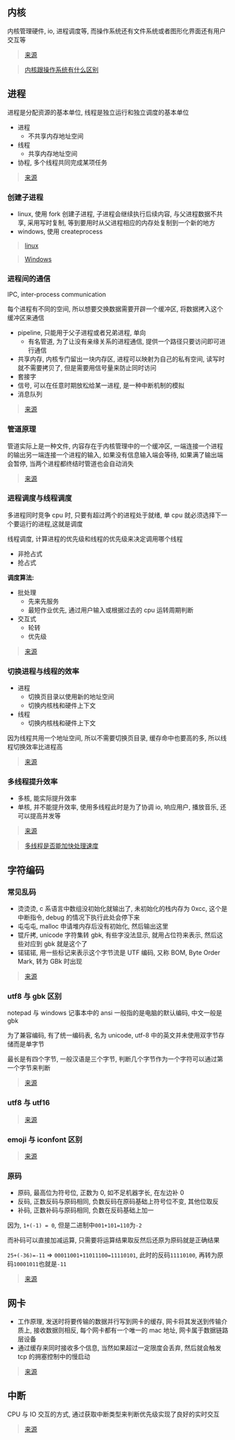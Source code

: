## 内核

内核管理硬件, io, 进程调度等, 而操作系统还有文件系统或者图形化界面还有用户交互等

> [来源](https://www.ibm.com/developerworks/cn/linux/l-linux-kernel/)

> [内核跟操作系统有什么区别](https://www.zhihu.com/question/24133268)

## 进程

进程是分配资源的基本单位, 线程是独立运行和独立调度的基本单位

- 进程
  - 不共享内存地址空间
- 线程
  - 共享内存地址空间
- 协程, 多个线程共同完成某项任务

> [来源](https://linzhenglearn.github.io/2017/04/12/ProcessThread/)

### 创建子进程

- linux, 使用 fork 创建子进程, 子进程会继续执行后续内容, 与父进程数据不共享, 采用写时复制, 等到要用时从父进程相应的内存处复制到一个新的地方
- windows, 使用 createprocess

> [linux](https://zhuanlan.zhihu.com/p/84342331)

> [Windows](https://blog.csdn.net/ciaos/article/details/7714956)

### 进程间的通信

IPC, inter-process communication

每个进程有不同的空间, 所以想要交换数据需要开辟一个缓冲区, 将数据拷入这个缓冲区来通信

- pipeline, 只能用于父子进程或者兄弟进程, 单向
  - 有名管道, 为了让没有亲缘关系的进程通信, 提供一个路径只要访问即可进行通信
- 共享内存, 内核专门留出一块内存区, 进程可以映射为自己的私有空间, 读写时就不需要拷贝了, 但是需要用信号量来防止同时访问
- 套接字
- 信号, 可以在任意时期放松给某一进程, 是一种中断机制的模拟
- 消息队列

> [来源](https://www.jianshu.com/p/c1015f5ffa74)

### 管道原理

管道实际上是一种文件, 内容存在于内核管理中的一个缓冲区, 一端连接一个进程的输出另一端连接一个进程的输入, 如果没有信息输入端会等待, 如果满了输出端会暂停, 当两个进程都终结时管道也会自动消失

> [来源](https://segmentfault.com/a/1190000009528245)

### 进程调度与线程调度

多进程同时竞争 cpu 时, 只要有超过两个的进程处于就绪, 单 cpu 就必须选择下一个要运行的进程,这就是调度

线程调度, 计算进程的优先级和线程的优先级来决定调用哪个线程

- 非抢占式
- 抢占式

**调度算法:**

- 批处理
  - 先来先服务
  - 最短作业优先, 通过用户输入或根据过去的 cpu 运转周期判断
- 交互式
  - 轮转
  - 优先级

> [来源](https://www.cnblogs.com/lishanlei/p/10707720.html)

### 切换进程与线程的效率

- 进程
  - 切换页目录以使用新的地址空间
  - 切换内核栈和硬件上下文
- 线程
  - 切换内核栈和硬件上下文

因为线程共用一个地址空间, 所以不需要切换页目录, 缓存命中也要高的多, 所以线程切换效率比进程高

> [来源](https://www.cnblogs.com/kkshaq/p/4547725.html)

### 多线程提升效率

- 多核, 能实际提升效率
- 单核, 并不能提升效率, 使用多线程此时是为了协调 io, 响应用户, 播放音乐, 还可以提高并发等

> [来源](https://www.zhihu.com/question/25652393)

> [多线程是否能加快处理速度](https://blog.csdn.net/zollty/article/details/53944539)

## 字符编码

### 常见乱码

- 烫烫烫, c 系语言中数组没初始化就输出了, 未初始化的栈内存为 0xcc, 这个是中断指令, debug 的情况下执行此处会停下来
- 屯屯屯, malloc 申请堆内存后没有初始化, 然后输出这里
- 锟斤拷, unicode 字符集转 gbk, 有些字没法显示, 就用占位符来表示, 然后这些对应到 gbk 就是这个了
- 锘锘锘, 用一些标记来表示这个字节流是 UTF 编码, 又称 BOM, Byte Order Mark, 转为 GBk 时出现

> [来源](https://blog.csdn.net/sinat_27382047/article/details/72810390)

### utf8 与 gbk 区别

notepad 与 windows 记事本中的 ansi 一般指的是电脑的默认编码, 中文一般是 gbk

为了兼容编码, 有了统一编码表, 名为 unicode, utf-8 中的英文并未使用双字节存储而是单字节

最长是有四个字节, 一般汉语是三个字节, 判断几个字节作为一个字符可以通过第一个字节来判断

> [来源](https://www.jianshu.com/p/a5b847ea4bab)

### utf8 与 utf16

> [来源](https://juejin.im/post/5e1577836fb9a0482973912d)

### emoji 与 iconfont 区别

> [来源](https://www.cnblogs.com/batsing/p/emoji_iconfont.html)

### 原码

- 原码, 最高位为符号位, 正数为 0, 如不足机器字长, 在左边补 0
- 反码, 正数反码与原码相同, 负数反码在原码基础上符号位不变, 其他位取反
- 补码, 正数补码与原码相同, 负数在反码基础上加一

因为, `1+(-1) = 0`, 但是二进制中`001+101=110`为`-2`

而补码可以直接加减运算, 只需要将运算结果取反然后还原为原码就是正确结果

`25+(-36)=-11` => `00011001+11011100=11110101`, 此时的反码`11110100`, 再转为原码`10001011`也就是`-11`

> [来源](http://zouyang1230.com/blog/archives/805)

## 网卡

- 工作原理, 发送时将要传输的数据并行写到网卡的缓存, 网卡将其发送到传输介质上, 接收数据则相反, 每个网卡都有一个唯一的 mac 地址, 网卡属于数据链路层设备
- 通过缓存来同时接收多个信息, 当然如果超过一定限度会丢弃, 然后就会触发 tcp 的拥塞控制中的慢启动

> [来源](https://blog.csdn.net/hilyoo/article/details/4455031)

## 中断

CPU 与 IO 交互的方式, 通过获取中断类型来判断优先级实现了良好的实时交互

> [来源](https://zh.wikipedia.org/wiki/%E4%B8%AD%E6%96%B7)
